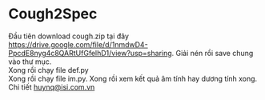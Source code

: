 # Cough2Spec
Đầu tiên download cough.zip tại đây 
https://drive.google.com/file/d/1nmdwD4-PpcdE8nyg4c8QARtUfGfelhD1/view?usp=sharing. Giải nén rồi save chung vào thư mục. <br>
Xong rồi chạy file def.py <br>
Xong rồi chạy file im.py. Xong rồi xem kết quả âm tính hay dương tính xong. <br> 
Chi tiết huynq@isi.com.vn

                                                                                      
